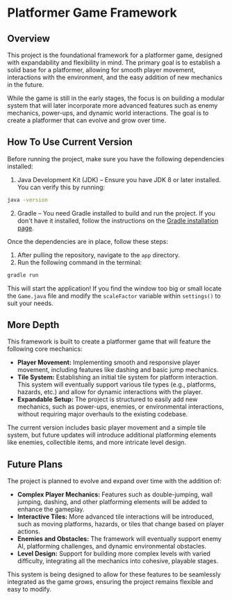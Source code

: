 # Platformer Game Framework

## Overview
This project is the foundational framework for a platformer game, designed with expandability and flexibility in mind. The primary goal is to establish a solid base for a platformer, allowing for smooth player movement, interactions with the environment, and the easy addition of new mechanics in the future.

While the game is still in the early stages, the focus is on building a modular system that will later incorporate more advanced features such as enemy mechanics, power-ups, and dynamic world interactions. The goal is to create a platformer that can evolve and grow over time.

## How To Use Current Version

Before running the project, make sure you have the following dependencies installed:
1. Java Development Kit (JDK) – Ensure you have JDK 8 or later installed. You can verify this by running:
```bash
java -version
```
2. Gradle – You need Gradle installed to build and run the project. If you don't have it installed, follow the instructions on the [Gradle installation page](https://gradle.org/install/).

Once the dependencies are in place, follow these steps:
1. After pulling the repository, navigate to the `app` directory.
2. Run the following command in the terminal:
``` bash
gradle run
```

This will start the application! If you find the window too big or small locate the `Game.java` file and modify the `scaleFactor` variable within `settings()` to suit your needs.

## More Depth
This framework is built to create a platformer game that will feature the following core mechanics:
* **Player Movement:** Implementing smooth and responsive player movement, including features like dashing and basic jump mechanics.
* **Tile System:** Establishing an initial tile system for platform interaction. This system will eventually support various tile types (e.g., platforms, hazards, etc.) and allow for dynamic interactions with the player.
* **Expandable Setup:** The project is structured to easily add new mechanics, such as power-ups, enemies, or environmental interactions, without requiring major overhauls to the existing codebase.

The current version includes basic player movement and a simple tile system, but future updates will introduce additional platforming elements like enemies, collectible items, and more intricate level design.

## Future Plans
The project is planned to evolve and expand over time with the addition of:
* **Complex Player Mechanics:** Features such as double-jumping, wall jumping, dashing, and other platforming elements will be added to enhance the gameplay.
* **Interactive Tiles:** More advanced tile interactions will be introduced, such as moving platforms, hazards, or tiles that change based on player actions.
* **Enemies and Obstacles:** The framework will eventually support enemy AI, platforming challenges, and dynamic environmental obstacles.
* **Level Design:** Support for building more complex levels with varied difficulty, integrating all the mechanics into cohesive, playable stages.

This system is being designed to allow for these features to be seamlessly integrated as the game grows, ensuring the project remains flexible and easy to modify.